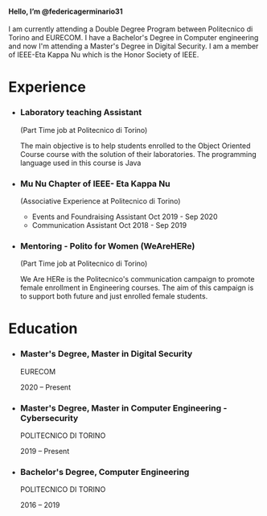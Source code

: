 
#### Hello, I’m @federicagerminario31 ####

I am currently attending a Double Degree Program between Politecnico di Torino and EURECOM. I have a Bachelor's Degree in Computer engineering and now I'm attending a Master's Degree in Digital Security. I am a member of IEEE-Eta Kappa Nu which is the Honor Society of IEEE. 

Experience
============
 * ### Laboratory teaching Assistant ### 
   (Part Time job at Politecnico di Torino)
   
   The main objective is to help students enrolled to the Object Oriented Course course with the solution of their laboratories. The programming language used in this course is Java
   
 * ### Mu Nu Chapter of IEEE- Eta Kappa Nu ### 
   (Associative Experience at Politecnico di Torino)
   
    * Events and Foundraising Assistant Oct 2019 - Sep 2020
    * Communication Assistant Oct 2018 - Sep 2019
 * ### Mentoring - Polito for Women (WeAreHERe) ###
   (Part Time job at Politecnico di Torino)
   
   We Are HERe is the Politecnico's communication campaign to promote female enrollment in Engineering courses. The aim of this campaign is to support both future and just enrolled female students.

Education
============
 * ### Master's Degree, Master in Digital Security ###
    
    EURECOM 
    
    2020 – Present
    
 * ### Master's Degree, Master in Computer Engineering - Cybersecurity ###
    
    POLITECNICO DI TORINO
    
    2019 – Present
    
 *  ### Bachelor's Degree, Computer Engineering ###
    
    POLITECNICO DI TORINO 
    
    2016 – 2019 
 
 
<!---
federicagerminario31/federicagerminario31 is a ✨ special ✨ repository because its `README.md` (this file) appears on your GitHub profile.
You can click the Preview link to take a look at your changes.
--->
